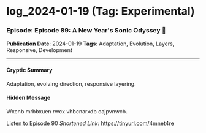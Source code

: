 # log_2024-01-19 (Tag: Experimental)

### Episode: Episode 89: A New Year's Sonic Odyssey 🎵

**Publication Date**: 2024-01-19
**Tags**: Adaptation, Evolution, Layers, Responsive, Development

---

#### Cryptic Summary
Adaptation, evolving direction, responsive layering.

#### Hidden Message
Wxcnb mrbbxuen rwcx vhbcnarxdb oajpvnwcb.

[Listen to Episode 90](https://tinyurl.com/4mnet4re)
*Shortened Link*: https://tinyurl.com/4mnet4re
